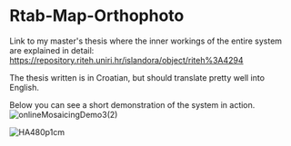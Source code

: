 # Rtab-Map-Orthophoto

Link to my master's thesis where the inner workings of the entire system are explained in detail:
https://repository.riteh.uniri.hr/islandora/object/riteh%3A4294

The thesis written is in Croatian, but should translate pretty well into English.


Below you can see a short demonstration of the system in action.
![onlineMosaicingDemo3(2)](https://github.com/user-attachments/assets/75f1ea16-c10e-451f-b1f8-43b8d5813cd4)



![HA480p1cm](https://github.com/user-attachments/assets/99a5cc99-9306-4824-875b-d424a0a7087a)
